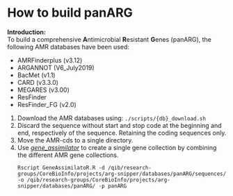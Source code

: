 # How to build panARG
**Introduction:** \
To build a comprehensive **A**ntimicrobial **R**esistant **G**enes (panARG), the following AMR databases have been used:
  - AMRFinderplus (v3.12)
  - ARGANNOT (V6_July2019)
  - BacMet (v1.1)
  - CARD (v3.3.0)
  - MEGARES (v3.00)
  - ResFinder
  - ResFinder_FG (v2.0)

1. Download the AMR databases using: `./scripts/{db}_download.sh`
2. Discard the sequence without start and stop code at the beginning and end, respectively of the sequence. Retaining the coding sequences only.
3. Move the AMR-cds to a single directory.
4. Use [*gene_assimilator*](https://github.com/genomicepidemiology/gene_assimilator) to create a single gene collection by combining the different AMR gene collections.
   ```
   Rscript GeneAssimilatoR.R -d /qib/research-groups/CoreBioInfo/projects/arg-snipper/databases/panARG/sequences/ -o /qib/research-groups/CoreBioInfo/projects/arg-snipper/databases/panARG/ -p panARG
   ```
